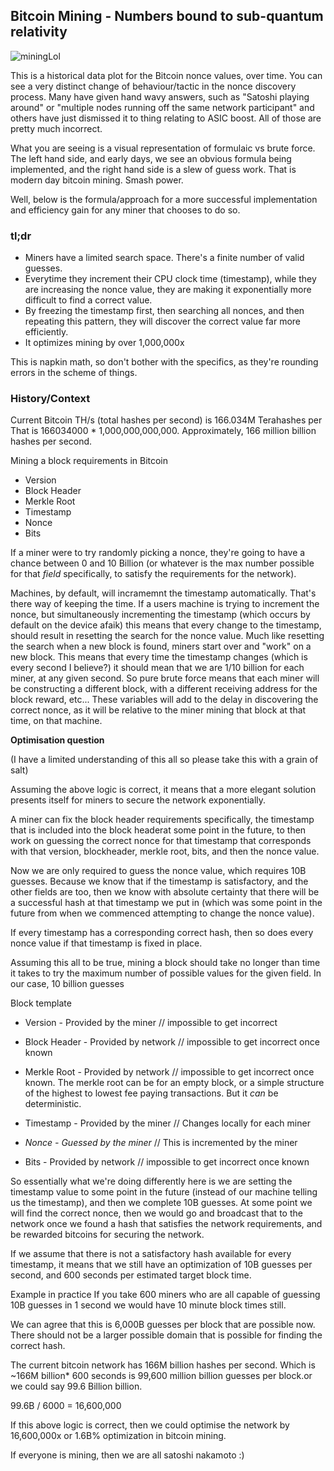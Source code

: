 ## Bitcoin Mining - Numbers bound to sub-quantum relativity

![miningLol](https://encrypted-tbn0.gstatic.com/images?q=tbn:ANd9GcQQSqnlNvnoOR_B2C7f4xYTb9Om47SF__YrpRWJP4dGrKSbXJtUrymMW5DcvqQrmaXJ9pg&usqp=CAU)

This is a historical data plot for the Bitcoin nonce values, over time. You can see a very distinct change of behaviour/tactic in the nonce discovery process. Many have given hand wavy answers, such as "Satoshi playing around" or "multiple nodes running off the same network participant" and others have just dismissed it to thing relating to ASIC boost. All of those are pretty much incorrect.

What you are seeing is a visual representation of formulaic vs brute force. The left hand side, and early days, we see an obvious formula being implemented, and the right hand side is a slew of guess work. That is modern day bitcoin mining. Smash power.

Well, below is the formula/approach for a more successful implementation and efficiency gain for any miner that chooses to do so.

### tl;dr

- Miners have a limited search space. There's a finite number of valid guesses.
- Everytime they increment their CPU clock time (timestamp), while they are increasing the nonce value, they are making it exponentially more difficult to find a correct value.
- By freezing the timestamp first, then searching all nonces, and then repeating this pattern, they will discover the correct value far more efficiently.
- It optimizes mining by over 1,000,000x

This is napkin math, so don't bother with the specifics, as they're rounding errors in the scheme of things.

### History/Context

Current Bitcoin TH/s (total hashes per second) is 166.034M Terahashes per That is 166034000 * 1,000,000,000,000. Approximately, 166 million billion hashes per second.

Mining a block requirements in Bitcoin

* Version
* Block Header
* Merkle Root
* Timestamp
* Nonce
* Bits

If a miner were to try randomly picking a nonce, they're going to have a chance between 0 and 10 Billion (or whatever is the max number possible for that *field* specifically, to satisfy the requirements for the network).

Machines, by default, will incramemnt the timestamp automatically. That's there way of keeping the time. If a users machine is trying to increment the nonce, but simultaneously incrementing the timestamp (which occurs by default on the device afaik) this means that every change to the timestamp, should result in resetting the search for the nonce value. Much like resetting the search when a new block is found, miners start over and "work" on a new block. This means that every time the timestamp changes (which is every second I believe?) it should mean that we are 1/10 billion for each miner, at any given second. So pure brute force means that each miner will be constructing a different block, with a different receiving address for the block reward, etc... These variables will add to the delay in discovering the correct nonce, as it will be relative to the miner mining that block at that time, on that machine.

**Optimisation question**

(I have a limited understanding of this all so please take this with a grain of salt)

Assuming the above logic is correct, it means that a more elegant solution presents itself for miners to secure the network exponentially.

A miner can fix the block header requirements specifically, the timestamp that is included into the block headerat some point in the future, to then work on guessing the correct nonce for that timestamp that corresponds with that version, blockheader, merkle root, bits, and then the nonce value.

Now we are only required to guess the nonce value, which requires 10B guesses. Because we know that if the timestamp is satisfactory, and the other fields are too, then we know with absolute certainty that there will be a successful hash at that timestamp we put in (which was some point in the future from when we commenced attempting to change the nonce value).

If every timestamp has a corresponding correct hash, then so does every nonce value if that timestamp is fixed in place.

Assuming this all to be true, mining a block should take no longer than time it takes to try the maximum number of possible values for the given field. In our case, 10 billion guesses

Block template
* Version - Provided by the miner
// impossible to get incorrect

* Block Header - Provided by network
// impossible to get incorrect once known

* Merkle Root - Provided by network
// impossible to get incorrect once known. The merkle root can be for an empty block, or a simple structure of the highest to lowest fee paying transactions. But it *can* be deterministic.

* Timestamp - Provided by the miner
// Changes locally for each miner

* *Nonce - Guessed by the miner*
// This is incremented by the miner

* Bits - Provided by network
// impossible to get incorrect once known

So essentially what we're doing differently here is we are setting the timestamp value to some point in the future (instead of our machine telling us the timestamp), and then we complete 10B guesses. At some point we will find the correct nonce, then we would go and broadcast that to the network once we found a hash that satisfies the network requirements, and be rewarded bitcoins for securing the network.

If we assume that there is not a satisfactory hash available for every timestamp, it means that we still have an optimization of 10B guesses per second, and 600 seconds per estimated target block time.

Example in practice
If you take 600 miners who are all capable of guessing 10B guesses in 1 second we would have 10 minute block times still.

We can agree that this is 6,000B guesses per block that are possible now. There should not be a larger possible domain that is possible for finding the correct hash.

The current bitcoin network has 166M billion hashes per second. Which is ~166M billion* 600 seconds is 99,600 million billion guesses per block.or we could say 99.6 Billion billion.

99.6B / 6000 = 16,600,000

If this above logic is correct, then we could optimise the network by 16,600,000x or 1.6B% optimization in bitcoin mining.

If everyone is mining, then we are all satoshi nakamoto :)
